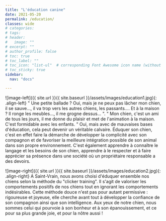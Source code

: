 ```yaml
---
title: "L'éducation canine"
date: 2021-05-20
permalink: /education/
classes: wide
# categories: 
# tags: 
# header:
#   image: ""
# excerpt: ""
# author_profile: false
# toc: true
# toc_label: ""
# toc_icon: "list-ul"  # corresponding Font Awesome icon name (without fa prefix)
# toc_sticky: true
sidebar:
  nav: "docs"

---
```


<!-- <figure style="width: 400px" class="align-left">
  <img src="{{ site.url }}{{ site.baseurl }}/assets/images/ecole-chiot1.jpg" alt="">
</figure>  -->

![image-left]({{ site.url }}{{ site.baseurl }}/assets/images/education1.jpg){: .align-left} " Une petite ballade ? Oui, mais je ne peux pas lâcher mon chien, il se sauve…, il va trop vers les autres chiens, les passants….
Et à la maison ? Il ronge les meubles…, il me grogne dessus… ".
" Mon chien, c'est un ami de tous les jours,
il me donne du plaisir et met de l'animation à la maison. C'est formidable avec les enfants. "
Oui, mais avec de mauvaises bases d'éducation,
cela peut devenir un véritable calvaire.
Éduquer son chien,
c'est en effet faire la démarche de développer la complicité avec son compagnon et de favoriser la meilleure intégration possible de son animal dans son propre environnement.
C'est également apprendre à connaître le langage et les besoins de son chien, apprendre à le respecter et à faire apprécier sa présence dans une société où un propriétaire responsable a des devoirs.

<!-- <figure style="width: 400px" class="align-right">
  <img src="{{ site.url }}{{ site.baseurl }}/assets/images/ecole-chiot2.jpg" alt="">
</figure>  -->

![image-right]({{ site.url }}{{ site.baseurl }}/assets/images/education2.jpg){: .align-right} A Saint-Vrain,
nous avons choisi d'éduquer ensemble nos chiens selon la méthode du
"clicker training".
Il s'agit de valoriser les comportements positifs de nos chiens
tout en ignorant les comportements indésirables.
Cette méthode douce n'est pas pour autant permissive :
rigoureuse et joyeuse,
elle cherche avant tout à développer
la confiance de son compagnon ainsi que son intelligence.
Aux yeux de notre chien,
nous sommes celui qui pourvoie à son bonheur et à son épanouissement,
et ce pour sa plus grande joie, et pour la nôtre aussi !